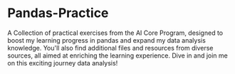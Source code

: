 # Pandas-Practice
A Collection of practical exercises from the AI Core Program, designed to boost my learning progress in pandas and expand my data analysis knowledge. You'll also find additional files and resources from diverse sources, all aimed at enriching the learning experience. Dive in and join me on this exciting journey data analysis!
